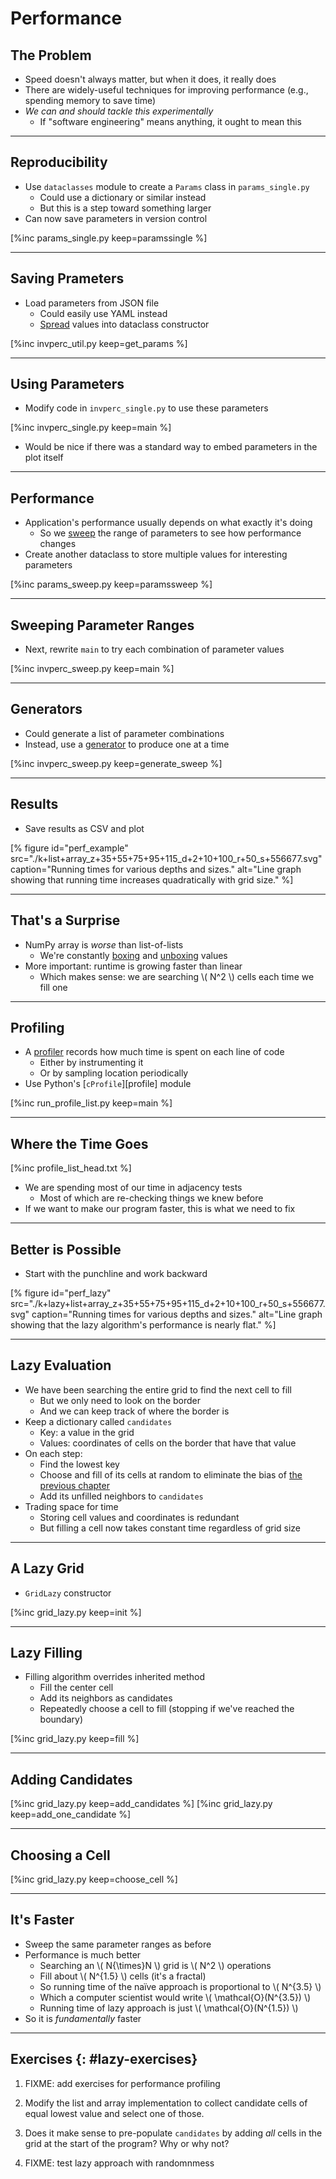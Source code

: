# Performance

## The Problem

-   Speed doesn't always matter, but when it does, it really does
-   There are widely-useful techniques for improving performance (e.g., spending memory to save time)
-   *We can and should tackle this experimentally*
    -   If "software engineering" means anything, it ought to mean this

---

## Reproducibility

-   Use `dataclasses` module to create a `Params` class in `params_single.py`
    -   Could use a dictionary or similar instead
    -   But this is a step toward something larger
-   Can now save parameters in version control

[%inc params_single.py keep=paramssingle %]

---

## Saving Prameters

-   Load parameters from JSON file
    -   Could easily use YAML instead
    -   [Spread](g:spread) values into dataclass constructor

[%inc invperc_util.py keep=get_params %]

---

## Using Parameters

-   Modify code in `invperc_single.py` to use these parameters

[%inc invperc_single.py keep=main %]

-   Would be nice if there was a standard way to embed parameters in the plot itself

---

## Performance

-   Application's performance usually depends on what exactly it's doing
    -   So we [sweep](g:parameter_sweeping) the range of parameters to see how performance changes
-   Create another dataclass to store multiple values for interesting parameters

[%inc params_sweep.py keep=paramssweep %]

---

## Sweeping Parameter Ranges

-   Next, rewrite `main` to try each combination of parameter values

[%inc invperc_sweep.py keep=main %]

---

## Generators

-   Could generate a list of parameter combinations
-   Instead, use a [generator](g:generator) to produce one at a time

[%inc invperc_sweep.py keep=generate_sweep %]

---

## Results

-   Save results as CSV and plot

[% figure
   id="perf_example"
   src="./k+list+array_z+35+55+75+95+115_d+2+10+100_r+50_s+556677.svg"
   caption="Running times for various depths and sizes."
   alt="Line graph showing that running time increases quadratically with grid size."
%]

---

## That's a Surprise

-   NumPy array is *worse* than list-of-lists
    -   We're constantly [boxing](g:boxing) and [unboxing](g:unboxing) values
-   More important: runtime is growing faster than linear
    -   Which makes sense: we are searching \\( N^2 \\) cells each time we fill one

---

## Profiling

-   A [profiler](g:profiler) records how much time is spent on each line of code
    -   Either by instrumenting it
    -   Or by sampling location periodically
-   Use Python's [`cProfile`][profile] module

[%inc run_profile_list.py keep=main %]

---

## Where the Time Goes

[%inc profile_list_head.txt %]

-   We are spending most of our time in adjacency tests
    -   Most of which are re-checking things we knew before
-   If we want to make our program faster, this is what we need to fix

---

## Better is Possible

-   Start with the punchline and work backward

[% figure
   id="perf_lazy"
   src="./k+lazy+list+array_z+35+55+75+95+115_d+2+10+100_r+50_s+556677.svg"
   caption="Running times for various depths and sizes."
   alt="Line graph showing that the lazy algorithm's performance is nearly flat."
%]

---

## Lazy Evaluation

-   We have been searching the entire grid to find the next cell to fill
    -   But we only need to look on the border
    -   And we can keep track of where the border is
-   Keep a dictionary called `candidates`
    -   Key: a value in the grid
    -   Values: coordinates of cells on the border that have that value
-   On each step:
    -   Find the lowest key
    -   Choose and fill of its cells at random to eliminate the bias of [the previous chapter](../04_cleanup/index.md)
    -   Add its unfilled neighbors to `candidates`
-   Trading space for time
    -   Storing cell values and coordinates is redundant
    -   But filling a cell now takes constant time regardless of grid size

---

## A Lazy Grid

-   `GridLazy` constructor

[%inc grid_lazy.py keep=init %]

---

## Lazy Filling

-   Filling algorithm overrides inherited method
    -   Fill the center cell
    -   Add its neighbors as candidates
    -   Repeatedly choose a cell to fill (stopping if we've reached the boundary)

[%inc grid_lazy.py keep=fill %]

---

## Adding Candidates

[%inc grid_lazy.py keep=add_candidates %]
[%inc grid_lazy.py keep=add_one_candidate %]

---

## Choosing a Cell

[%inc grid_lazy.py keep=choose_cell %]

---

## It's Faster

-   Sweep the same parameter ranges as before
-   Performance is much better
    -   Searching an \\( N{\times}N \\) grid is \\( N^2 \\) operations
    -   Fill about \\( N^{1.5} \\) cells (it's a fractal)
    -   So running time of the naïve approach is proportional to \\( N^{3.5} \\)
    -   Which a computer scientist would write \\( \mathcal{O}(N^{3.5}) \\)
    -   Running time of lazy approach is just \\( \mathcal{O}(N^{1.5}) \\)
-   So it is *fundamentally* faster

---

## Exercises {: #lazy-exercises}

1.  FIXME: add exercises for performance profiling

1.  Modify the list and array implementation to collect candidate cells of equal lowest value
    and select one of those.

1.  Does it make sense to pre-populate `candidates` by adding *all* cells in the grid
    at the start of the program?
    Why or why not?

1.  FIXME: test lazy approach with randomnmess

